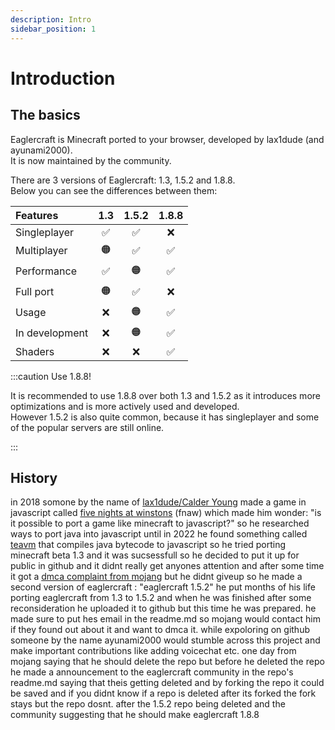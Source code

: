```yaml
---
description: Intro
sidebar_position: 1
---
```


# Introduction

## The basics

Eaglercraft is Minecraft ported to your browser, developed by lax1dude (and ayunami2000).  
It is now maintained by the community.

There are 3 versions of Eaglercraft: 1.3, 1.5.2 and 1.8.8.  
Below you can see the differences between them:

|    Features    | 1.3 | 1.5.2 | 1.8.8 |
|:---------------|:---:|:-----:|:-----:|
| Singleplayer   |  ✅  |   ✅   |   ❌   |
| Multiplayer    |  🟠  |   ✅   |   ✅   |
| Performance    |  ✅  |   🟠   |   ✅   |
| Full port      |  🟠  |   ✅   |   ❌   |
| Usage          |  ❌  |   🟠   |   ✅   |
| In development |  ❌  |   🟠   |   ✅   |
| Shaders        |  ❌  |   ❌   |   ✅   |

:::caution Use 1.8.8!

It is recommended to use 1.8.8 over both 1.3 and 1.5.2 as it introduces more optimizations and is more actively used and developed.  
However 1.5.2 is also quite common, because it has singleplayer and some of the popular servers are still online.

:::

## History

in 2018 somone by the name of [lax1dude/Calder Young](https://lax1dude.net/) made a game in javascript called [five nights at winstons](https://g.deev.is/fnaw/) (fnaw) which made him wonder: "is it possible to port a game like minecraft to javascript?" so he researched ways to port java into javascript until in 2022 he found something called [teavm](https://teavm.org/) that compiles java bytecode to javascript so he tried porting minecraft beta 1.3 and it was sucsessfull so he decided to put it up for public in github and it didnt really get anyones attention and after some time it got a [dmca complaint from mojang](https://github.com/github/dmca/blob/master/2022/11/2022-11-15-minecraft.md) but he didnt giveup so he made a second version of eaglercraft : "eaglercraft 1.5.2" he put months of his life porting eaglercraft from 1.3 to 1.5.2 and when he was finished after some reconsideration he uploaded it to github but this time he was prepared. he made sure to put hes email in the readme.md so mojang would contact him if they found out about it and want to dmca it. while expoloring on github someone by the name ayunami2000 would stumble across this project and make important contributions like adding voicechat etc. one day from mojang saying that he should delete the repo but before he deleted the repo he made a announcement to the eaglercraft community in the repo's readme.md saying that theis getting deleted and by forking the repo it could be saved and if you didnt know if a repo is deleted after its forked the fork stays but the repo dosnt. after the 1.5.2 repo being deleted and the community suggesting that he should make eaglercraft 1.8.8  
